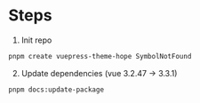 # Steps

1. Init repo

```bash
pnpm create vuepress-theme-hope SymbolNotFound
```

2. Update dependencies (vue 3.2.47 -> 3.3.1)

```bash
pnpm docs:update-package
```
